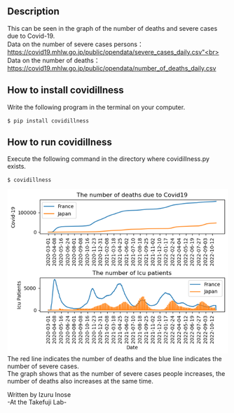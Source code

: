 ## Description
This can be seen in the graph of the number of deaths and severe cases due to Covid-19.<br>
Data on the number of severe cases persons：
https://covid19.mhlw.go.jp/public/opendata/severe_cases_daily.csv"<br>
Data on the number of deaths：
https://covid19.mhlw.go.jp/public/opendata/number_of_deaths_daily.csv<br>

## How to install covidillness
Write the following program in the terminal on your computer.
```
$ pip install covidillness
```

## How to run covidillness
Execute the following command in the directory where covidillness.py exists.<br>

```
$ covidillness
```
<img src="https://github.com/i-inose/covidillness/blob/main/result.png?raw=true">
The red line indicates the number of deaths and the blue line indicates the number of severe cases.<br>
The graph shows that as the number of severe cases people increases, the number of deaths also increases at the same time.<br>

Written by Izuru Inose<br>
-At the Takefuji Lab-
